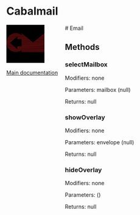 # Cabalmail
<div style="width: 10em; float:left; height: 100%; padding-right: 1em;"><img src="/docs/logo.png" width="100" />
<p><a href="/README.md">Main documentation</a></p>
</div><div style="padding-left: 11em;">
# Email


## Methods
### selectMailbox
Modifiers: none

Parameters: mailbox (null)

Returns: null

### showOverlay
Modifiers: none

Parameters: envelope (null)

Returns: null

### hideOverlay
Modifiers: none

Parameters:  ()

Returns: null

</div>
